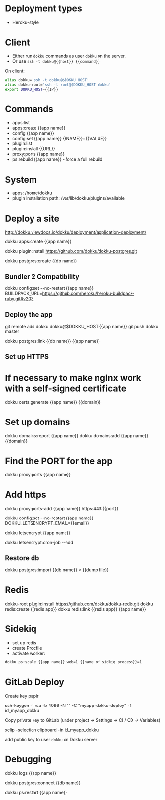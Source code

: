 # Deployment types

* Heroku-style

# Client

* Either run `dokku` commands as user `dokku` on the server.
* Or use `ssh -t dokku@{{host}} {{command}}`

On client:

```sh
alias dokku='ssh -t dokku@$DOKKU_HOST'
alias dokku-root='ssh -t root@$DOKKU_HOST dokku'
export DOKKU_HOST={{IP}}
```

# Commands

* apps:list
* apps:create {{app name}}
* config {{app name}}
* config:set {{app name}} {{NAME}}={{VALUE}}
* plugin:list
* plugin:install {{URL}}
* proxy:ports {{app name}}
* ps:rebuild {{app name}} - force a full rebuild

# System

* apps: /home/dokku
* plugin installation path: /var/lib/dokku/plugins/available

# Deploy a site

http://dokku.viewdocs.io/dokku/deployment/application-deployment/

dokku apps:create {{app name}}

dokku plugin:install https://github.com/dokku/dokku-postgres.git

dokku postgres:create {{db name}}

## Bundler 2 Compatibility

dokku config:set --no-restart {{app name}} BUILDPACK_URL=https://github.com/heroku/heroku-buildpack-ruby.git#v203

## Deploy the app

git remote add dokku dokku@$DOKKU_HOST:{{app name}}
git push dokku master

dokku postgres:link {{db name}} {{app name}}

## Set up HTTPS

# If necessary to make nginx work with a self-signed certificate

dokku certs:generate {{app name}} {{domain}}

# Set up domains

dokku domains:report {{app name}}
dokku domains:add {{app name}} {{domain}}

# Find the PORT for the app
dokku proxy:ports {{app name}}

# Add https

dokku proxy:ports-add {{app name}} https:443:{{port}}

dokku config:set --no-restart {{app name}} DOKKU_LETSENCRYPT_EMAIL={{email}}

dokku letsencrypt {{app name}}

dokku letsencrypt:cron-job --add

## Restore db

dokku postgres:import {{db name}} < {{dump file}}

# Redis

dokku-root plugin:install https://github.com/dokku/dokku-redis.git
dokku redis:create {{redis app}}
dokku redis:link {{redis app}} {{app name}}

# Sidekiq
* set up redis
* create Procfile
* activate worker:

```sh
dokku ps:scale {{app name}} web=1 {{name of sidkiq process}}=1
```

# GitLab Deploy

Create key papir

ssh-keygen -t rsa -b 4096 -N "" -C "myapp-dokku-deploy" -f id_myapp_dokku

Copy private key to GitLab (under project -> Settings -> CI / CD -> Variables)

xclip -selection clipboard -in id_myapp_dokku

add public key to user `dokku` on Dokku server

# Debugging

dokku logs {{app name}}

dokku postgres:connect {{db name}}

dokku ps:restart {{app name}}
